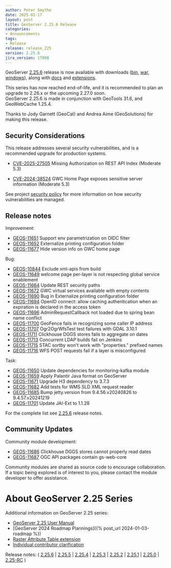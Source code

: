 ```yaml
---
author: Peter Smythe
date: 2025-02-17
layout: post
title: GeoServer 2.25.6 Release
categories:
- Announcements
tags:
- Release
release: release_225
version: 2.25.6
jira_version: 17008
--- 
```


GeoServer [2.25.6](/release/2.25.6/) release is now available
with downloads
([bin](https://sourceforge.net/projects/geoserver/files/GeoServer/2.25.6/geoserver-2.25.6-bin.zip/download),
[war](https://sourceforge.net/projects/geoserver/files/GeoServer/2.25.6/geoserver-2.25.6-war.zip/download),
[windows](https://sourceforge.net/projects/geoserver/files/GeoServer/2.25.6/GeoServer-2.25.6-winsetup.exe/download)), along with 
[docs](https://sourceforge.net/projects/geoserver/files/GeoServer/2.25.6/geoserver-2.25.6-htmldoc.zip/download) and
[extensions](https://sourceforge.net/projects/geoserver/files/GeoServer/2.25.6/extensions/).

This series has now reached end-of-life, and it is recommended to plan an upgrade to 2.26.x or the upcoming 2.27.0 soon.  
GeoServer 2.25.6 is made in conjunction with GeoTools 31.6, and GeoWebCache 1.25.4. 

Thanks to Jody Garnett (GeoCat) and Andrea Aime (GeoSolutions) for making this release. 

## Security Considerations

This release addresses several security vulnerabilities, and is a recommended upgrade for production systems.

* [CVE-2025-27505](https://github.com/geoserver/geoserver/security/advisories/GHSA-h86g-x8mm-78m5) Missing Authorization on REST API Index (Moderate 5.3)

* [CVE-2024-38524](https://github.com/geoserver/geoserver/security/advisories/GHSA-jm79-7xhw-6f6f) GWC Home Page exposes sensitive server information (Moderate 5.3)

See project [security policy](https://github.com/geoserver/geoserver/blob/main/SECURITY.md) for more information on how security vulnerabilities are managed.

## Release notes

Improvement:

* [GEOS-11651](https://osgeo-org.atlassian.net/browse/GEOS-11651) Support env parametrization on OIDC filter
* [GEOS-11652](https://osgeo-org.atlassian.net/browse/GEOS-11652) Externalize printing configuration folder
* [GEOS-11677](https://osgeo-org.atlassian.net/browse/GEOS-11677) Hide version info on GWC home page

Bug:

* [GEOS-10844](https://osgeo-org.atlassian.net/browse/GEOS-10844) Exclude xml-apis from build
* [GEOS-11649](https://osgeo-org.atlassian.net/browse/GEOS-11649) welcome page per-layer is not respecting global service enablement 
* [GEOS-11664](https://osgeo-org.atlassian.net/browse/GEOS-11664) Update REST security paths
* [GEOS-11672](https://osgeo-org.atlassian.net/browse/GEOS-11672) GWC virtual services available with empty contents
* [GEOS-11690](https://osgeo-org.atlassian.net/browse/GEOS-11690) Bug in Externalize printing configuration folder
* [GEOS-11694](https://osgeo-org.atlassian.net/browse/GEOS-11694) OpenID connect: allow caching authentication when an expiration is declared in the access token
* [GEOS-11696](https://osgeo-org.atlassian.net/browse/GEOS-11696) AdminRequestCallback not loaded due to spring bean name conflict
* [GEOS-11700](https://osgeo-org.atlassian.net/browse/GEOS-11700) GeoFence fails in recognizing some caller IP address
* [GEOS-11707](https://osgeo-org.atlassian.net/browse/GEOS-11707) Ogr2OgrWfsTest test failures with GDAL 3.10.1
* [GEOS-11711](https://osgeo-org.atlassian.net/browse/GEOS-11711) Clickhouse DGGS stores fails to aggregate on dates
* [GEOS-11713](https://osgeo-org.atlassian.net/browse/GEOS-11713) Concurrent LDAP builds fail on Jenkins
* [GEOS-11715](https://osgeo-org.atlassian.net/browse/GEOS-11715) STAC sortby won't work with "properties." prefixed names
* [GEOS-11716](https://osgeo-org.atlassian.net/browse/GEOS-11716) WFS POST requests fail if a layer is misconfigured

Task:

* [GEOS-11650](https://osgeo-org.atlassian.net/browse/GEOS-11650) Update dependencies for monitoring-kafka module
* [GEOS-11659](https://osgeo-org.atlassian.net/browse/GEOS-11659) Apply Palantir Java format on GeoServer
* [GEOS-11671](https://osgeo-org.atlassian.net/browse/GEOS-11671) Upgrade H3 dependency to 3.7.3
* [GEOS-11682](https://osgeo-org.atlassian.net/browse/GEOS-11682) Add tests for WMS SLD XML request reader
* [GEOS-11685](https://osgeo-org.atlassian.net/browse/GEOS-11685) Bump jetty.version from 9.4.56.v20240826 to 9.4.57.v20241219
* [GEOS-11701](https://osgeo-org.atlassian.net/browse/GEOS-11701) Update JAI-Ext to 1.1.28

For the complete list see [2.25.6](https://github.com/geoserver/geoserver/releases/tag/2.25.6) release notes. 

## Community Updates

Community module development:

* [GEOS-11686](https://osgeo-org.atlassian.net/browse/GEOS-11686) Clickhouse DGGS stores cannot properly read dates
* [GEOS-11687](https://osgeo-org.atlassian.net/browse/GEOS-11687) OGC API packages contain gs-web-core

Community modules are shared as source code to encourage collaboration. If a topic being explored is of interest to you, please contact the module developer to offer assistance. 

# About GeoServer 2.25 Series

Additional information on GeoServer 2.25 series:

* [GeoServer 2.25 User Manual](https://docs.geoserver.org/2.25.x/en/user/)
* [GeoServer 2024 Roadmap Plannings]({% post_url 2024-01-03-roadmap %}) 
* [Raster Attribute Table extension](https://github.com/geoserver/geoserver/wiki/GSIP-222)
* [Individual contributor clarification](https://github.com/geoserver/geoserver/wiki/GSIP-224)

Release notes:
( [2.25.6](https://github.com/geoserver/geoserver/releases/tag/2.25.6)
| [2.25.5](https://github.com/geoserver/geoserver/releases/tag/2.25.5)
| [2.25.4](https://github.com/geoserver/geoserver/releases/tag/2.25.4)
| [2.25.3](https://github.com/geoserver/geoserver/releases/tag/2.25.3)
| [2.25.2](https://github.com/geoserver/geoserver/releases/tag/2.25.2)
| [2.25.1](https://github.com/geoserver/geoserver/releases/tag/2.25.1)
| [2.25.0](https://github.com/geoserver/geoserver/releases/tag/2.25.0)
| [2.25-RC](https://github.com/geoserver/geoserver/releases/tag/2.25-RC)
) 

